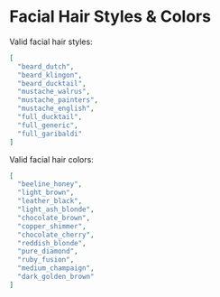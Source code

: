 # Facial Hair Styles & Colors

Valid facial hair styles:

```json
[
  "beard_dutch",
  "beard_klingon",
  "beard_ducktail",
  "mustache_walrus",
  "mustache_painters",
  "mustache_english",
  "full_ducktail",
  "full_generic",
  "full_garibaldi"
]
```

Valid facial hair colors:

```json
[
  "beeline_honey",
  "light_brown",
  "leather_black",
  "light_ash_blonde",
  "chocolate_brown",
  "copper_shimmer",
  "chocolate_cherry",
  "reddish_blonde",
  "pure_diamond",
  "ruby_fusion",
  "medium_champaign",
  "dark_golden_brown"
]
```
